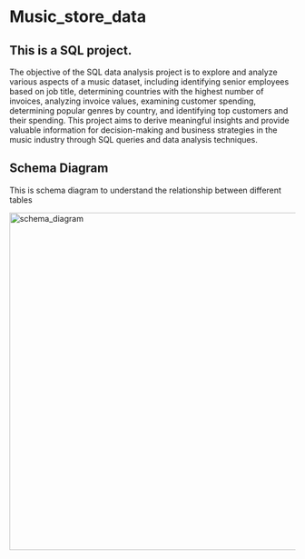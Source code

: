 # Music_store_data

## This is a SQL project.

The objective of the SQL data analysis project is to explore and analyze various aspects of a music dataset, including identifying senior employees based on job title, determining countries with the highest number of invoices, analyzing invoice values, examining customer spending, determining popular genres by country, and identifying top customers and their spending. This project aims to derive meaningful insights and provide valuable information for decision-making and business strategies in the music industry through SQL queries and data analysis techniques.

## Schema Diagram 
This is schema diagram to understand the relationship between different tables

<img width="594" alt="schema_diagram" src="https://github.com/Aayush2k23/Music_store_data/assets/131526402/cfd759d5-f18c-40ae-bda5-16e589f66426">
